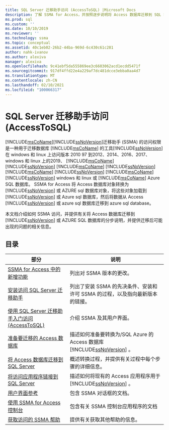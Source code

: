 ```yaml
---
title: SQL Server 迁移助手访问 (AccessToSQL) |Microsoft Docs
description: 了解 SSMA for Access，并按照逐步说明将 Access 数据库迁移到 SQL Server 或 Azure SQL 数据库。
ms.prod: sql
ms.custom: ''
ms.date: 10/10/2019
ms.reviewer: ''
ms.technology: ssma
ms.topic: conceptual
ms.assetid: 40c1eb02-26b2-44ba-969d-6c430c61c281
author: nahk-ivanov
ms.author: alexiva
manager: alexiva
ms.openlocfilehash: 9c41ebf5da555869ee3c6603062acd1ecdd5471f
ms.sourcegitcommit: 917df4ffd22e4a229af7dc481dcce3ebba0aa4d7
ms.translationtype: MT
ms.contentlocale: zh-CN
ms.lasthandoff: 02/10/2021
ms.locfileid: "100066317"
---
```

# <a name="sql-server-migration-assistant-for-access-accesstosql"></a>SQL Server 迁移助手访问 (AccessToSQL) 

[!INCLUDE[msCoName](../../includes/msconame_md.md)][!INCLUDE[ssNoVersion](../../includes/ssnoversion-md.md)]迁移助手 (SSMA) 的访问权限是一种用于迁移数据库 [!INCLUDE[msCoName](../../includes/msconame_md.md)] 的工具[!INCLUDE[ssNoVersion](../../includes/ssnoversion-md.md)]在 windows 和 linux 上访问版本 2010 97 到2012、2014、2016、2017、windows 和 linux 上的2019、 [!INCLUDE[msCoName](../../includes/msconame_md.md)] [!INCLUDE[ssNoVersion](../../includes/ssnoversion-md.md)] [!INCLUDE[msCoName](../../includes/msconame_md.md)] [!INCLUDE[ssNoVersion](../../includes/ssnoversion-md.md)] [!INCLUDE[msCoName](../../includes/msconame_md.md)] [!INCLUDE[ssNoVersion](../../includes/ssnoversion-md.md)] [!INCLUDE[msCoName](../../includes/msconame_md.md)] [!INCLUDE[ssNoVersion](../../includes/ssnoversion-md.md)] windows 和 linux 或 [!INCLUDE[msCoName](../../includes/msconame_md.md)] Azure SQL 数据库。 SSMA for Access 将 Access 数据库对象转换为 [!INCLUDE[ssNoVersion](../../includes/ssnoversion-md.md)] 或 AZURE sql 数据库对象，将这些对象加载到 [!INCLUDE[ssNoVersion](../../includes/ssnoversion-md.md)] 或 Azure sql 数据库，然后将数据从 Access [!INCLUDE[ssNoVersion](../../includes/ssnoversion-md.md)] 或 azure sql 数据库迁移到 azure sql database。
  
本文档介绍如何 SSMA 访问，并提供有关将 Access 数据库迁移到 [!INCLUDE[ssNoVersion](../../includes/ssnoversion-md.md)] 或 AZURE SQL 数据库的分步说明，并提供迁移后可能出现的问题的相关信息。  
  
## <a name="contents"></a>目录  
  
|部分|说明|
|-----------|---------------|
|[SSMA for Access 中的新增功能](./what-s-new-in-ssma-for-access-accesstosql.md)|列出对 SSMA 版本的更改。|  
|[安装访问 SQL Server 迁移助手](installing-sql-server-migration-assistant-for-access-accesstosql.md)|列出了安装 SSMA 的先决条件、安装和许可 SSMA 的过程，以及指向最新版本的链接。|  
|[使用 SQL Server 迁移助手入门访问 &#40;AccessToSQL&#41;](../../ssma/access/getting-started-with-sql-server-migration-assistant-for-access-accesstosql.md)|介绍 SSMA 及其用户界面。|  
|[准备要迁移的 Access 数据库](preparing-access-databases-for-migration-accesstosql.md)|描述如何准备要转换为/SQL Azure 的 Access 数据库 [!INCLUDE[ssNoVersion](../../includes/ssnoversion-md.md)] 。|  
|[将 Access 数据库迁移到 SQL Server](migrating-access-databases-to-sql-server-azure-sql-db-accesstosql.md)|概述转换过程，并提供有关过程中每个步骤的详细信息。|  
|[将访问应用程序链接到 SQL Server](linking-access-applications-to-sql-server-azure-sql-db-accesstosql.md)|描述如何将现有的 Access 应用程序用于 [!INCLUDE[ssNoVersion](../../includes/ssnoversion-md.md)] 。|  
|[用户界面参考](user-interface-reference-accesstosql.md)|包含 SSMA 对话框的文档。|  
|[使用 SSMA for Access 控制台](working-with-ssma-for-access-console-accesstosql.md)|包含有关 SSMA 控制台应用程序的文档|  
|[获取访问的 SSMA 帮助](../sql-server-migration-assistant.md)|提供有关获取其他帮助的信息。|